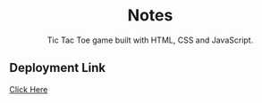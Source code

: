 <div align="center">

# Notes

Tic Tac Toe game built with HTML, CSS and JavaScript.

</div>

## Deployment Link
[Click Here](https://bipul-harsh.github.io/LocalHackDay-2022-MLH/Task15-UselessInvention/)